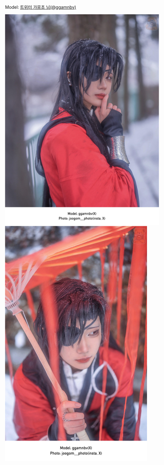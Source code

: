 ﻿---
dddd: 2023.12.30 코페
nickname: 가뭉초
sns_type: x
sns_id: ggamnbv
---

<a name="ggamnbv"></a>
Model: <a href="https://x.com/ggamnbv" target="_blank">트위터 가뭉초 님(@ggamnbv)</a>

![1.jpg](/assets/img/2023/12-30/1.jpg)
![2.jpg](/assets/img/2023/12-30/2.jpg)
